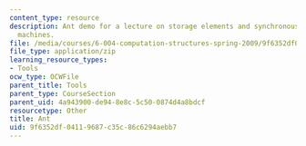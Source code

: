 ```yaml
---
content_type: resource
description: Ant demo for a lecture on storage elements and synchronous finite state
  machines.
file: /media/courses/6-004-computation-structures-spring-2009/9f6352df04119687c35c86c6294aebb7_ant.jar
file_type: application/zip
learning_resource_types:
- Tools
ocw_type: OCWFile
parent_title: Tools
parent_type: CourseSection
parent_uid: 4a943900-de94-8e8c-5c50-0874d4a8bdcf
resourcetype: Other
title: Ant
uid: 9f6352df-0411-9687-c35c-86c6294aebb7
---
```

